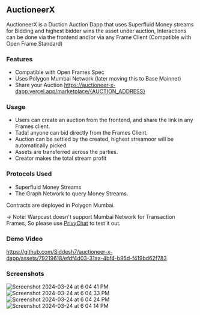 ## AuctioneerX 
AuctioneerX is a Duction Auction Dapp that uses Superfluid Money streams for Bidding and highest bidder wins the asset under  auction, Interactions can be done via the frontend and/or via any Frame Client (Compatible with Open Frame Standard)

### Features
- Compatible with Open Frames Spec
- Uses Polygon Mumbai Network (later moving this to Base Mainnet)
- Share your Auction https://auctioneer-x-dapp.vercel.app/marketplace/{AUCTION_ADDRESS}


### Usage
- Users can create an auction from the frontend, and share the  link in any  Frames client.
- Tada! anyone can bid directly from the Frames Client.
- Auction  can be settled by the created, highest streamoor will be  automatically picked.
- Assets are transferred across the parties.
- Creator makes the total stream profit

### Protocols Used
- Superfluid Money Streams
- The Graph Network to query Money Streams.

Contracts are deployed in Polygon Mumbai.

-> Note: Warpcast doesn't support Mumbai  Network for  Transaction Frames, So please  use [PrivyChat](https://privychat.xyz) to test it out.

### Demo Video


https://github.com/Siddesh7/auctioneer-x-dapp/assets/79219618/efdf4d03-31aa-4bf4-b95d-f419bd62f783


### Screenshots

![Screenshot 2024-03-24 at 6 04 41 PM](https://github.com/Siddesh7/auctioneer-x-dapp/assets/79219618/14c6b2f3-7abf-4bb4-8b55-9cc67b0ee747)
![Screenshot 2024-03-24 at 6 04 33 PM](https://github.com/Siddesh7/auctioneer-x-dapp/assets/79219618/0d7dcce5-21e9-4f99-bc46-062e6585b2d3)
![Screenshot 2024-03-24 at 6 04 24 PM](https://github.com/Siddesh7/auctioneer-x-dapp/assets/79219618/3e4443f2-61ff-4354-b7f6-2c3b6efc2464)
![Screenshot 2024-03-24 at 6 04 14 PM](https://github.com/Siddesh7/auctioneer-x-dapp/assets/79219618/d6f32136-dc6c-4ba4-be0d-9f4155e21420)



